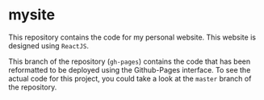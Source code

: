 # mysite

This repository contains the code for my personal website. This website is designed using `ReactJS`.

This branch of the repository (`gh-pages`) contains the code that has been reformatted to be deployed using the Github-Pages
interface. To see the actual code for this project, you could take a look at the `master` branch of the repository.
